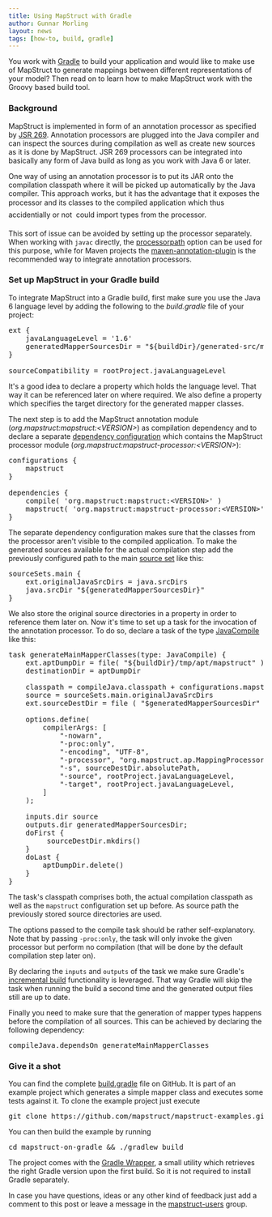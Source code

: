```yaml
---
title: Using MapStruct with Gradle
author: Gunnar Morling
layout: news
tags: [how-to, build, gradle]
---
```


You work with [Gradle](http://www.gradle.org/) to build your application and would like to make use of MapStruct to generate mappings between different representations of your model? Then read on to learn how to make MapStruct work with the Groovy based build tool.

### Background

MapStruct is implemented in form of an annotation processor as specified by [JSR 269](http://jcp.org/en/jsr/detail?id=269). Annotation processors are plugged into the Java compiler and can inspect the sources during compilation as well as create new sources as it is done by MapStruct. JSR 269 processors can be integrated into basically any form of Java build as long as you work with Java 6 or later.

One way of using an annotation processor is to put its JAR onto the compilation classpath where it will be picked up automatically by the Java compiler. This approach works, but it has the advantage that it exposes the processor and its classes to the compiled application which thus &#150; accidentially or not &#150; could import types from the processor.

This sort of issue can be avoided by setting up the processor separately. When working with `javac` directly, the [processorpath](http://docs.oracle.com/javase/7/docs/technotes/tools/solaris/javac.html#options) option can be used for this purpose, while for Maven projects the [maven-annotation-plugin](http://code.google.com/p/maven-annotation-plugin/) is the recommended way to integrate annotation processors.

### Set up MapStruct in your Gradle build

To integrate MapStruct into a Gradle build, first make sure you use the Java 6 language level by adding the following to the _build.gradle_ file of your project:

<pre class="prettyprint linenums">
ext {
    javaLanguageLevel = '1.6'
    generatedMapperSourcesDir = "${buildDir}/generated-src/mapstruct/main"
}

sourceCompatibility = rootProject.javaLanguageLevel
</pre>

It's a good idea to declare a property which holds the language level. That way it can be referenced later on where required. We also define a property which specifies the target directory for the generated mapper classes.

The next step is to add the MapStruct annotation module (<em>org.mapstruct:mapstruct:&lt;VERSION&gt;</em>) as compilation dependency and to declare a separate [dependency configuration](http://www.gradle.org/docs/current/userguide/dependency_management.html#sub:configurations) which contains the MapStruct processor module (<em>org.mapstruct:mapstruct-processor:&lt;VERSION&gt;</em>):
    
<pre class="prettyprint linenums">
configurations {
    mapstruct
}

dependencies {
    compile( 'org.mapstruct:mapstruct:&lt;VERSION&gt;' )
    mapstruct( 'org.mapstruct:mapstruct-processor:&lt;VERSION&gt;' )
}
</pre>

The separate dependency configuration makes sure that the classes from the processor aren't visible to the compiled application. To make the generated sources available for the actual compilation step add the previously configured path to the main [source set](http://www.gradle.org/docs/current/userguide/java_plugin.html#N11D51) like this:

<pre class="prettyprint linenums">
sourceSets.main {
    ext.originalJavaSrcDirs = java.srcDirs
    java.srcDir "${generatedMapperSourcesDir}"
}
</pre>

We also store the original source directories in a property in order to reference them later on. Now it's time to set up a task for the invocation of the annotation processor. To do so, declare a task of the type [JavaCompile](http://www.gradle.org/docs/current/dsl/org.gradle.api.tasks.compile.JavaCompile.html) like this:

<pre class="prettyprint linenums">
task generateMainMapperClasses(type: JavaCompile) {
    ext.aptDumpDir = file( "${buildDir}/tmp/apt/mapstruct" )
    destinationDir = aptDumpDir

    classpath = compileJava.classpath + configurations.mapstruct
    source = sourceSets.main.originalJavaSrcDirs
    ext.sourceDestDir = file ( "$generatedMapperSourcesDir" )

    options.define(
        compilerArgs: [
            "-nowarn",
            "-proc:only",
            "-encoding", "UTF-8",
            "-processor", "org.mapstruct.ap.MappingProcessor",
            "-s", sourceDestDir.absolutePath,
            "-source", rootProject.javaLanguageLevel,
            "-target", rootProject.javaLanguageLevel,
        ]
    );

    inputs.dir source
    outputs.dir generatedMapperSourcesDir;
    doFirst {
         sourceDestDir.mkdirs()
    }
    doLast {
        aptDumpDir.delete()
    }
}
</pre>

The task's classpath comprises both, the actual compilation classpath as well as the `mapstruct` configuration set up before. As source path the previously stored source directories are used.

The options passed to the compile task should be rather self-explanatory. Note that by passing `-proc:only`, the task will only invoke the given processor but perform no compilation (that will be done by the default compilation step later on).

By declaring the `inputs` and `outputs` of the task we make sure Gradle's [incremental build](http://www.gradle.org/docs/current/userguide/more_about_tasks.html#sec:up_to_date_checks) functionality is leveraged. That way Gradle will skip the task when running the build a second time and the generated output files still are up to date.

Finally you need to make sure that the generation of mapper types happens before the compilation of all sources. This can be achieved by declaring the following dependency:

<pre class="prettyprint linenums">
compileJava.dependsOn generateMainMapperClasses
</pre>

### Give it a shot

You can find the complete [build.gradle](https://github.com/mapstruct/mapstruct-examples/blob/master/mapstruct-on-gradle/build.gradle) file on GitHub. It is part of an example project which generates a simple mapper class and executes some tests against it. To clone the example project just execute

<pre class="prettyprint lang-sh linenums">
git clone https://github.com/mapstruct/mapstruct-examples.git
</pre>

You can then build the example by running

<pre class="prettyprint lang-sh linenums">
cd mapstruct-on-gradle &amp;&amp; ./gradlew build
</pre>

The project comes with the [Gradle Wrapper](http://www.gradle.org/docs/current/userguide/userguide_single.html#gradle_wrapper), a small utility which retrieves the right Gradle version upon the first build. So it is not required to install Gradle separately.

In case you have questions, ideas or any other kind of feedback just add a comment to this post or leave a message in the [mapstruct-users](https://groups.google.com/forum/?fromgroups#!forum/mapstruct-users) group.
